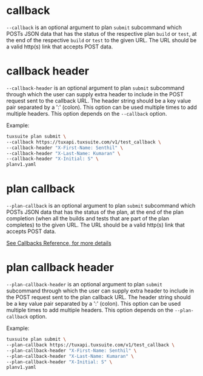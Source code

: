 
# callback

`--callback` is an optional argument to plan `submit` subcommand which POSTs JSON data that has
the status of the respective plan `build` or `test`, at the end of the respective `build` or `test` to the given URL. The
URL should be a valid http(s) link that accepts POST data.

# callback header

`--callback-header` is an optional argument to plan `submit`
subcommand through which the user can supply extra header to include
in the POST request sent to the callback URL. The header string
should be a key value pair separated by a ':' (colon). This option can
be used multiple times to add multiple headers. This option depends on
the `--callback` option.

Example:

```sh
tuxsuite plan submit \
--callback https://tuxapi.tuxsuite.com/v1/test_callback \
--callback-header "X-First-Name: Senthil" \
--callback-header "X-Last-Name: Kumaran" \
--callback-header "X-Initial: S" \
planv1.yaml
```

# plan callback

`--plan-callback` is an optional argument to plan `submit` subcommand
which POSTs JSON data that has the status of the plan, at the end of
the plan completion (when all the builds and tests that are part of
the plan completes) to the given URL. The URL should be a valid
http(s) link that accepts POST data.

[See Callbacks Reference, for more details](../../callbacks.md)

# plan callback header

`--plan-callback-header` is an optional argument to plan `submit`
subcommand through which the user can supply extra header to include
in the POST request sent to the plan callback URL. The header string
should be a key value pair separated by a ':' (colon). This option can
be used multiple times to add multiple headers. This option depends on
the `--plan-callback` option.

Example:

```sh
tuxsuite plan submit \
--plan-callback https://tuxapi.tuxsuite.com/v1/test_callback \
--plan-callback-header "X-First-Name: Senthil" \
--plan-callback-header "X-Last-Name: Kumaran" \
--plan-callback-header "X-Initial: S" \
planv1.yaml
```
